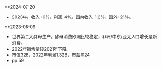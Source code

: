 **2024-07-20
* 2023年，收入+6%，利润-4%。国内收入-1.2%，国外+21%。

**2023-08-09
* 世界第二大酵母生产。酵母消费欧洲比较稳定，非洲/中东/亚太人口增长是新消费。
* 2022年销售量较2021年下降。
* 市值32B，2022年利润1.32B，市盈率24
* pp.59